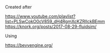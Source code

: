 Created after

https://www.youtube.com/playlist?list=PLSwCokO0cV859_dH4RgmXcKZRlIckBEmm
https://knork.org/posts/2017-08-29-fluidsim/

Using

https://bevyengine.org/